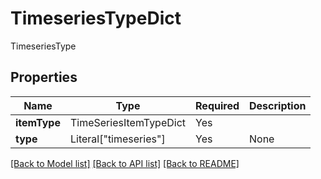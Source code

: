 # TimeseriesTypeDict

TimeseriesType

## Properties
| Name | Type | Required | Description |
| ------------ | ------------- | ------------- | ------------- |
**itemType** | TimeSeriesItemTypeDict | Yes |  |
**type** | Literal["timeseries"] | Yes | None |


[[Back to Model list]](../../README.md#documentation-for-models) [[Back to API list]](../../README.md#documentation-for-api-endpoints) [[Back to README]](../../README.md)

